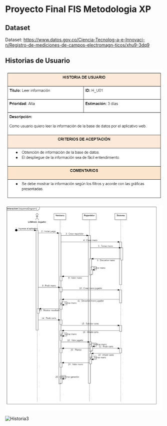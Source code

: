 # Proyecto Final FIS Metodologia XP

## Dataset
Dataset: https://www.datos.gov.co/Ciencia-Tecnolog-a-e-Innovaci-n/Registro-de-mediciones-de-campos-electromagn-ticos/xhu9-3dq9

## Historias de Usuario

![Historia1](https://github.com/cristianrodriguez05/Proyecto_Final_FIS_Metodologia_XP/blob/main/Historias%20de%20Usuario/Historia%20de%20usuario%201.png)

![Historia2](https://github.com/cristianrodriguez05/Modelamiento_juego_ventiuna/blob/main/diagramas/diagrama_secuencia_ventiuna.png)

![Historia3](https://user-images.githubusercontent.com/81981433/134132718-b81e1908-57e2-4838-8ec3-46b0e482d8bf.png)
